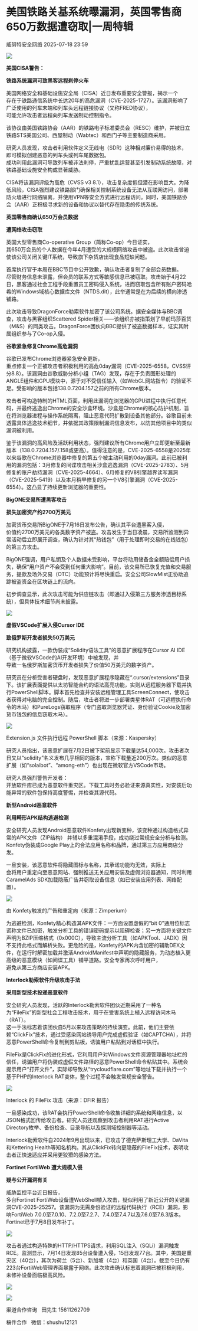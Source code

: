 #  美国铁路关基系统曝漏洞，英国零售商650万数据遭窃取|一周特辑  
 威努特安全网络   2025-07-18 23:59  
  
![](https://mmbiz.qpic.cn/mmbiz_gif/vEkwp3V9Utud1C0TSuJsdWAK8Veib83KCkibKJzuWZ5uia3N51R2FaKUicDKmN6oGmmECWGl0juV4mNjrHGNrx8YdA/640?wx_fmt=gif&from=appmsg "")  
  
  
  
  
**美国CISA警告：**  
  
**铁路系统漏洞可致黑客远程刹停火车**  
  
  
  
  
美国网络安全和基础设施安全局（CISA）近日发布重要安全警报，揭示一个  
存在于铁路通信系统中长达20年的高危漏洞（CVE-2025-1727）。该漏洞影响了广泛使用的列车末端和列车头远程链接协议（又称FRED协议），  
可能允许攻击者远程向列车发送制动控制指令。  
  
该协议由美国铁路协会（AAR）的铁路电子标准委员会（RESC）维护，并被日立铁路STS美国公司、西屋制动（Wabtec）和西门子等主要制造商采用。  
  
研究人员发现，攻击者利用软件定义无线电（SDR）这种相对廉价易得的技术，即可模拟创建恶意的列车头或列车尾数据包。  
成功利用此漏洞可导致列车被非法刹停，严重扰乱运营甚至引发制动系统故障，对铁路基础设施安全构成显著威胁。  
  
CISA将该漏洞评级为高危（CVSS v3 8.1），攻击复杂度低但潜在影响巨大。为降低风险，CISA强烈建议铁路部门确保相关控制系统设备无法从互联网访问，部署防火墙进行网络隔离，并使用VPN等安全方式进行远程访问。同时，美国铁路协会（AAR）正积极寻求新的设备和协议以替代存在隐患的传统系统。  
  
  
  
  
**英国零售商确认650万会员数据**  
  
**遭网络攻击窃取**  
  
  
  
  
英国大型零售商Co-operative Group（简称Co-op）今日证实，  
其650万会员的个人数据在今年4月遭受的大规模网络攻击中被盗。此次攻击曾迫使该公司关闭关键IT系统，导致旗下杂货店出现食品短缺问题。  
  
首席执行官于本周在BBC节目中公开致歉，确认攻击者复制了全部会员数据。  
尽管财务信息未泄露，但会员的联系方式等敏感信息已被窃取。攻击始于4月22日，黑客通过社会工程手段重置员工密码侵入系统，进而窃取包含所有账户密码哈希的Windows域核心数据库文件（NTDS.dit），此举通常是在为后续的横向渗透铺路。  
  
此次攻击导致DragonForce勒索软件加密了该公司系统。据安全媒体与BBC调查，攻击与黑客组织Scattered Spider相关——该组织亦被指策划了早前玛莎百货（M&S）的同类攻击。DragonForce团伙向BBC提供了被盗数据样本，证实其附属组织参与了Co-op入侵。  
  
  
  
  
**谷歌紧急修复Chrome高危漏洞**  
  
  
  
  
谷歌已发布Chrome浏览器紧急安全更新，  
重点修复一个正被攻击者积极利用的高危0day漏洞（CVE-2025-6558，CVSS评分8.8）。该漏洞由谷歌威胁分析小组（TAG）发现，存在于负责图形处理的ANGLE组件和GPU模块中，源于对不受信任输入（如WebGL网站指令）的验证不足。受影响的版本包括138.0.7204.157之前的所有Chrome版本。  
  
攻击者可构造特制的HTML页面，利用此漏洞在浏览器的GPU进程中执行任意代码，并最终逃逸出Chrome的安全沙盒环境。沙盒是Chrome的核心防护机制，旨在将浏览器进程与操作系统隔离，阻止恶意代码扩散到设备其他部分。谷歌目前未透露具体逃逸技术细节，并依据其政策限制漏洞信息发布，以防其他项目中的类似漏洞被利用。  
  
鉴于该漏洞的高风险及活跃利用状态，强烈建议所有Chrome用户立即更新至最新版本（138.0.7204.157/.158或更高）。值得注意的是，CVE-2025-6558是2025年以来谷歌在Chrome浏览器中修复的第五个被主动利用的0day漏洞。此前已被利用的漏洞包括：3月修复的间谍攻击相关沙盒逃逸漏洞（CVE-2025-2783）、5月修复的账户劫持漏洞（CVE-2025-4664）、6月修复的V8引擎越界读写漏洞（CVE-2025-5419）以及本月稍早修复的另一个V8引擎漏洞（CVE-2025-6554）。这凸显了持续更新浏览器的重要性。  
  
  
  
  
**BigONE交易所遭黑客攻击**  
  
**损失加密资产约2700万美元**  
  
  
  
  
加密货币交易所BigONE于7月16日发布公告，确认其平台遭黑客入侵，  
价值约2700万美元的各类数字资产被盗。攻击发生于当日凌晨，交易所监测到异常活动后立即展开调查，确认为针对其“热钱包”（用于处理即时交易的在线钱包）的第三方攻击。  
  
BigONE强调，用户私钥及个人数据未受影响，平台将动用储备金全额赔偿用户损失，确保“用户资产不会受到任何重大影响”。目前，该交易所已恢复充值和交易服务，提款及场外交易（OTC）功能预计将尽快重启。安全公司SlowMist正协助追踪被盗资金在区块链上的流向。  
  
初步调查显示，此次攻击可能为供应链攻击（即通过入侵第三方服务渗透目标系统），但具体技术细节尚未披露。  
  
![](https://mmbiz.qpic.cn/mmbiz_png/vEkwp3V9Utud1C0TSuJsdWAK8Veib83KCvaXH30tvr6aYy0L1Rpiagyw6cgWZERCHiaDWTlJpAgdeJdhpEh6PlcOg/640?wx_fmt=png&from=appmsg "")  
  
  
  
  
**虚假VSCode扩展入侵Cursor IDE**  
  
**致俄罗斯开发者损失50万美元**  
  
  
  
  
研究机构披露，一款伪装成“Solidity语法工具”的恶意扩展程序在Cursor AI IDE（基于微软VSCode的AI开发环境）中被发现，并  
导致一名俄罗斯加密货币开发者损失了价值50万美元的数字资产。  
  
研究员在分析受害者硬盘时，发现恶意扩展程序隐藏在“.cursor/extensions”目录下。该扩展表面提供以太坊智能合约的语法高亮功能，实则从远程服务器下载并执行PowerShell脚本。脚本首先检查并安装远程管理工具ScreenConnect，使攻击者获得对电脑的完全控制。随后，攻击者将进一步部署类星体RAT（可远程执行命令的木马）和PureLogs窃取程序（专门盗取浏览器凭证、身份验证Cookie及加密货币钱包的信息窃取木马）。  
  
![](https://mmbiz.qpic.cn/mmbiz_png/vEkwp3V9Utud1C0TSuJsdWAK8Veib83KC2WGCzLEwlL4cYbrhibvnZIxrWwEo8nvUatpganL1DQHmSxm28wynSSg/640?wx_fmt=png&from=appmsg "")  
  
Extension.js 文件执行远程 PowerShell 脚本（来源：Kaspersky）  
  
研究人员指出，该恶意扩展在7月2日被下架前显示下载量达54,000次。攻击者次日又以“solidity”名义发布几乎相同的版本，宣称下载量近200万次。类似的恶意扩展（如“solaibot”、“among-eth”）也出现在微软官方VSCode市场。  
  
研究人员强烈警告开发者：  
开放软件库已成为恶意软件重灾区。下载工具时务必验证来源真实性，对安装后功能异常的软件包保持高度警惕，并检查其源代码。  
  
  
  
  
**新型Android恶意软件**  
  
**利用畸形APK结构逃避检测**  
  
  
  
  
安全研究人员发现Android恶意软件Konfety出现新变种，该变种通过构造格式异常的APK文件（ZIP结构） 并辅以多重混淆手段，成功绕过常规安全分析与检测。Konfety伪装成Google Play上的合法应用名称和品牌，通过第三方应用商店分发。  
  
一旦安装，该恶意软件将隐藏图标与名称，其承诺功能均无效，实际上  
会将用户重定向至恶意网站、强制推送无关应用安装及虚假浏览器通知，同时利用CaramelAds SDK加载隐蔽广告并窃取设备信息（如已安装应用列表、网络配置）。  
  
![](https://mmbiz.qpic.cn/mmbiz_png/vEkwp3V9Utud1C0TSuJsdWAK8Veib83KCjB4aXicV4NwMgXDwibibJegpKj3dy9HDwibYRwalxApVXOIwWr6dxfqT5Q/640?wx_fmt=png&from=appmsg "")  
  
由 Konfety触发的广告和重定向（来源：Zimperium）  
  
为逃避检测，Konfety精心构造其APK文件：一方面设置虚假的“bit 0”通用位标志谎称文件已加密，触发分析工具的错误密码提示以阻碍检查；另一方面将关键文件声明为BZIP压缩格式（0x000C），导致主流分析工具（如APKTool、JADX）因不支持此格式而解析失败。更危险的是，Konfety的APK内含加密的辅助DEX文件，在运行时解密加载并激活AndroidManifest中声明的隐藏服务，为动态植入更高级的恶意模块（如间谍工具）铺平道路。安全专家再次呼吁用户，  
避免从第三方商店安装APK。  
  
  
  
  
**Interlock勒索软件升级攻击手法**  
  
**采用新型技术投递恶意软件**  
  
  
  
  
安全研究人员发现，活跃的Interlock勒索软件团伙近期采用了一种名为“FileFix”的新型社会工程攻击技术，用于在受害系统上植入远程访问木马（RAT）。  
这一手法标志着该团伙自5月以来攻击策略的持续演变。此前，他们主要依赖“ClickFix”技术，通过受感染网站诱导用户完成虚假验证（如CAPTCHA），并将恶意PowerShell命令复制到剪贴板，诱骗用户粘贴到对话框中执行。  
  
FileFix是ClickFix的进化形式，它利用用户对Windows文件资源管理器地址栏的信任，诱骗用户将伪装成虚假文件路径的恶意PowerShell命令粘贴其中。系统会提示用户“打开文件”，实际却导致从“trycloudflare.com”等地址下载并执行一个基于PHP的Interlock RAT变体，整个过程不会触发常规安全警告。  
  
![](https://mmbiz.qpic.cn/mmbiz_png/vEkwp3V9Utud1C0TSuJsdWAK8Veib83KCXAlE0Tibbb40qfaxHElGr0zbdh9Zibp2v4MFibk0Pd6b1icdvvxSHXg6Uw/640?wx_fmt=png&from=appmsg "")  
  
Interlock 的 FileFix 攻击（来源：DFIR 报告）  
  
一旦感染成功，该RAT会执行PowerShell命令收集详细的系统和网络信息，以JSON格式回传给攻击者。研究人员还观察到攻击者利用RAT进行Active Directory枚举、备份检查、目录导航以及探测域控制器等活动。  
  
Interlock勒索软件自2024年9月出现以来，已攻击了德克萨斯理工大学、DaVita和Kettering Health等知名机构。其从ClickFix转向更隐蔽的FileFix技术，表明攻击者正快速适应并采用更狡猾的感染方法。  
  
  
  
  
**Fortinet FortiWeb 遭大规模入侵**  
  
**疑与公开漏洞有关**  
  
  
  
  
威胁监控平台近日报告，  
多台Fortinet FortiWeb设备遭WebShell植入攻击，疑似利用了新近公开的关键漏洞CVE-2025-25257。该漏洞为无需身份验证的远程代码执行（RCE）漏洞，影响FortiWeb 7.0.0至7.0.10、7.2.0至7.2.7、7.4.0至7.4.7以及7.6.0至7.6.3版本。Fortinet已于7月8日发布补丁。  
  
![](https://mmbiz.qpic.cn/mmbiz_png/vEkwp3V9Utud1C0TSuJsdWAK8Veib83KClYyggmMO14XOmchxEGjZBib5I2zdop8icwBvTfeZvbNe7o3XMn88fcZg/640?wx_fmt=png&from=appmsg "")  
  
攻击者通过构造特殊的HTTP/HTTPS请求，利用SQL注入（SQLi）漏洞触发RCE。监测显示，7月14日发现85台设备遭入侵，15日发现77台。其中，美国是重灾区（40台），其次为荷兰（5台）、新加坡（4台）和英国（4台）。截至今日仍有223台FortiWeb管理界面暴露于网络。此次攻击确认标志着漏洞已被积极利用，未修补设备面临极高风险。  
  
  
![](https://mmbiz.qpic.cn/mmbiz_png/vEkwp3V9Utud1C0TSuJsdWAK8Veib83KCtg3picEZoGaLA586z4KAxuF1ZULP36cj87q7vVDjQtYs4wMb73oGh4g/640?wx_fmt=png&from=appmsg "")  
  
  
![](https://mmbiz.qpic.cn/mmbiz_jpg/vEkwp3V9Utud1C0TSuJsdWAK8Veib83KC0EopGgicaHFY2al1wpNo2WbWuWVpVFsX38DPz8hhkAfOaprAg8ZeT5w/640?wx_fmt=jpeg&from=appmsg "")  
  
渠道合作咨询   田先生 15611262709  
  
稿件合作   微信：shushu12121  
  
